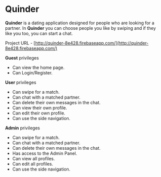 # Quinder

**Quinder** is a dating application designed for people who are looking for a partner. In **Quinder** you can choose people you like by swiping and if they like you too, you can start a chat.

Project URL - [http://quinder-8e428.firebaseapp.com/](http://quinder-8e428.firebaseapp.com/)

**Guest** privileges

- Can view the home page.
- Can Login/Register.

**User** privileges

- Can swipe for a match.
- Can chat with a matched partner.
- Can delete their own messages in the chat.
- Can view their own profile.
- Can edit their own profile.
- Can use the side navigation.

**Admin** privileges

- Can swipe for a match.
- Can chat with a matched partner.
- Can delete their own messages in the chat.
- Has access to the Admin Panel.
- Can view all profiles.
- Can edit all profiles.
- Can use the side navigation.

